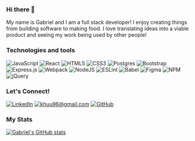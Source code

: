 ### Hi there 👋

My name is Gabriel and I am a full stack developer! I enjoy creating things from building software to making food. I love translating ideas into a viable product and seeing my work being used by other people!

### Technologies and tools
![JavaScript](https://img.shields.io/badge/javascript-%23323330.svg?style=for-the-badge&logo=javascript&logoColor=%23F7DF1E) ![React](https://img.shields.io/badge/react-%2320232a.svg?style=for-the-badge&logo=react&logoColor=%2361DAFB) ![HTML5](https://img.shields.io/badge/html5-%23E34F26.svg?style=for-the-badge&logo=html5&logoColor=white) ![CSS3](https://img.shields.io/badge/css3-%231572B6.svg?style=for-the-badge&logo=css3&logoColor=white) ![Postgres](https://img.shields.io/badge/postgres-%23316192.svg?style=for-the-badge&logo=postgresql&logoColor=white) ![Bootstrap](https://img.shields.io/badge/bootstrap-%23563D7C.svg?style=for-the-badge&logo=bootstrap&logoColor=white) ![Express.js](https://img.shields.io/badge/express.js-%23404d59.svg?style=for-the-badge&logo=express&logoColor=%2361DAFB) ![Webpack](https://img.shields.io/badge/webpack-%238DD6F9.svg?style=for-the-badge&logo=webpack&logoColor=black) ![NodeJS](https://img.shields.io/badge/node.js-6DA55F?style=for-the-badge&logo=node.js&logoColor=white) ![ESLint](https://img.shields.io/badge/ESLint-4B3263?style=for-the-badge&logo=eslint&logoColor=white) ![Babel](https://img.shields.io/badge/Babel-F9DC3e?style=for-the-badge&logo=babel&logoColor=black) ![Figma](https://img.shields.io/badge/figma-%23F24E1E.svg?style=for-the-badge&logo=figma&logoColor=white) ![NPM](https://img.shields.io/badge/NPM-%23000000.svg?style=for-the-badge&logo=npm&logoColor=white) ![jQuery](https://img.shields.io/badge/jquery-%230769AD.svg?style=for-the-badge&logo=jquery&logoColor=white)

### Let's Connect!

<a href='https://www.linkedin.com/in/gabrielenciso/'>![LinkedIn](https://img.shields.io/badge/linkedin-%230077B5.svg?style=for-the-badge&logo=linkedin&logoColor=white)</a> <a href='mailto: itsgabriel.enciso@gmail.com'>![khuu96@gmail.com](https://img.shields.io/badge/Gmail-D14836?style=for-the-badge&logo=gmail&logoColor=white)</a> <a href='https://github.com/gabrielenciso'>![GitHub](https://img.shields.io/badge/github-%23121011.svg?style=for-the-badge&logo=github&logoColor=white)</a> 

### My Stats
[![Gabriel's GitHub stats](https://github-readme-stats.vercel.app/api?username=gabrielenciso&hide=contribs,stars&theme=github_dark)](https://github.com/anuraghazra/github-readme-stats)
